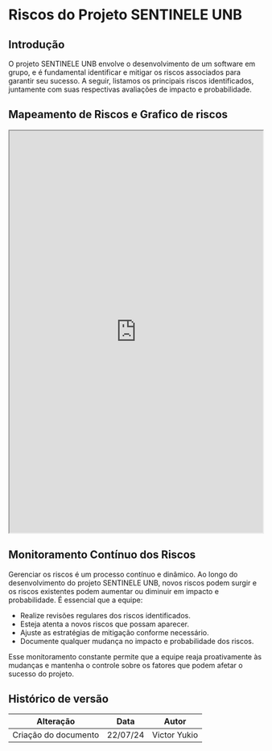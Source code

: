 # Riscos do Projeto SENTINELE UNB

## Introdução

O projeto SENTINELE UNB envolve o desenvolvimento de um software em grupo, e é fundamental identificar e mitigar os riscos associados para garantir seu sucesso. A seguir, listamos os principais riscos identificados, juntamente com suas respectivas avaliações de impacto e probabilidade.

## Mapeamento de Riscos e Grafico de riscos

<iframe src="https://docs.google.com/spreadsheets/d/e/2PACX-1vT7ethZ1hSzKNrToeOfmUiTKlLwZjisaoQi_PB8_a8ReuDih-tQqCrDybDKgn1J-CfN4mPCzX41yMi3/pubhtml?widget=true&amp;headers=false" width="100%" height="800"></iframe>

## Monitoramento Contínuo dos Riscos
Gerenciar os riscos é um processo contínuo e dinâmico. Ao longo do desenvolvimento do projeto SENTINELE UNB, novos riscos podem surgir e os riscos existentes podem aumentar ou diminuir em impacto e probabilidade. É essencial que a equipe:

- Realize revisões regulares dos riscos identificados.
- Esteja atenta a novos riscos que possam aparecer.
- Ajuste as estratégias de mitigação conforme necessário.
- Documente qualquer mudança no impacto e probabilidade dos riscos.

Esse monitoramento constante permite que a equipe reaja proativamente às mudanças e mantenha o controle sobre os fatores que podem afetar o sucesso do projeto.

## Histórico de versão

| Alteração | Data | Autor | 
| - | - | - |
| Criação do documento | 22/07/24 | Victor Yukio |